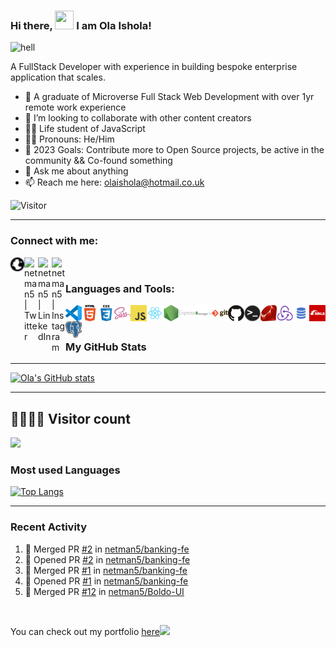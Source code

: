 ### Hi there, <img src="https://raw.githubusercontent.com/MartinHeinz/MartinHeinz/master/wave.gif" width="30px" height="30px"> I am Ola Ishola!

![hell](./animae/Grand%20Re-opening%20Sale.gif)

A FullStack Developer with experience in building bespoke enterprise application that scales.

- 🌱 A graduate of Microverse Full Stack Web Development with over 1yr remote work experience
- 👯 I’m looking to collaborate with other content creators
- 👨‍🎓 Life student of JavaScript
- 💇‍♂️ Pronouns: He/Him
- 🥅 2023 Goals: Contribute more to Open Source projects, be active in the community && Co-found something 
- 💬 Ask me about anything
- 📫 Reach me here: olaishola@hotmail.co.uk

![Visitor](https://visitor-badge.laobi.icu/badge?page_id=netman5.netman5) 

---

### Connect with me:

[<img align="left" alt="https://netman5.github.io/" width="22px" src="https://raw.githubusercontent.com/iconic/open-iconic/master/svg/globe.svg" />][website]

[<img align="left" alt="netman5 | Twitter" width="22px" src="https://cdn.jsdelivr.net/npm/simple-icons@v3/icons/twitter.svg" />][twitter]
[<img align="left" alt="netman5 | LinkedIn" width="22px" src="https://cdn.jsdelivr.net/npm/simple-icons@v3/icons/linkedin.svg" />][linkedin]
[<img align="left" alt="netman5 | Instagram" width="22px" src="https://cdn.jsdelivr.net/npm/simple-icons@v3/icons/instagram.svg" />][instagram]

<br>

### Languages and Tools:

<img align="left" alt="Visual Studio Code" width="26px" src="https://raw.githubusercontent.com/github/explore/80688e429a7d4ef2fca1e82350fe8e3517d3494d/topics/visual-studio-code/visual-studio-code.png" />
<img align="left" alt="HTML5" width="26px" src="https://raw.githubusercontent.com/github/explore/80688e429a7d4ef2fca1e82350fe8e3517d3494d/topics/html/html.png" />
<img align="left" alt="CSS3" width="26px" src="https://raw.githubusercontent.com/github/explore/80688e429a7d4ef2fca1e82350fe8e3517d3494d/topics/css/css.png" />
<img align="left" alt="Sass" width="26px" src="https://raw.githubusercontent.com/github/explore/80688e429a7d4ef2fca1e82350fe8e3517d3494d/topics/sass/sass.png" />
<img align="left" alt="JavaScript" width="26px" src="https://raw.githubusercontent.com/github/explore/80688e429a7d4ef2fca1e82350fe8e3517d3494d/topics/javascript/javascript.png" />
<img align="left" alt="React" width="26px" src="https://raw.githubusercontent.com/github/explore/80688e429a7d4ef2fca1e82350fe8e3517d3494d/topics/react/react.png" />
<img align="left" alt="Node.js" width="26px" src="https://raw.githubusercontent.com/github/explore/80688e429a7d4ef2fca1e82350fe8e3517d3494d/topics/nodejs/nodejs.png" />
<img align="left" alt="Express" width="26px" src="https://raw.githubusercontent.com/github/explore/80688e429a7d4ef2fca1e82350fe8e3517d3494d/topics/express/express.png">
<img align="left" alt="MongoDB" width="26px" src="https://raw.githubusercontent.com/github/explore/80688e429a7d4ef2fca1e82350fe8e3517d3494d/topics/mongodb/mongodb.png" />
<img align="left" alt="Git" width="26px" src="https://raw.githubusercontent.com/github/explore/80688e429a7d4ef2fca1e82350fe8e3517d3494d/topics/git/git.png" />
<img align="left" alt="GitHub" width="26px" src="https://raw.githubusercontent.com/github/explore/78df643247d429f6cc873026c0622819ad797942/topics/github/github.png"/>
<img align="left" alt="Terminal" width="26px" src="https://raw.githubusercontent.com/github/explore/80688e429a7d4ef2fca1e82350fe8e3517d3494d/topics/terminal/terminal.png"/>
<img align="left" alt="Terminal" width="26px" src="https://raw.githubusercontent.com/github/explore/80688e429a7d4ef2fca1e82350fe8e3517d3494d/topics/ruby/ruby.png"/>
<img align="left" alt="Terminal" width="26px" src="https://raw.githubusercontent.com/github/explore/80688e429a7d4ef2fca1e82350fe8e3517d3494d/topics/redux/redux.png"/>
<img align="left" alt="Terminal" width="26px" src="https://raw.githubusercontent.com/github/explore/80688e429a7d4ef2fca1e82350fe8e3517d3494d/topics/sql/sql.png"/>
<img align="left" alt="Rails" width="26px" src="https://raw.githubusercontent.com/github/explore/80688e429a7d4ef2fca1e82350fe8e3517d3494d/topics/rails/rails.png"/>
<img align="left" alt="Postgres" width="26px" src="https://raw.githubusercontent.com/github/explore/80688e429a7d4ef2fca1e82350fe8e3517d3494d/topics/postgresql/postgresql.png"/>
<br>
<br>

### My GitHub Stats

---

[![Ola's GitHub stats](https://github-readme-stats.vercel.app/api?username=netman5&show_icons=true&theme=noctis_minimus)](https://github.com/anuraghazra/github-readme-stats)

---

<!--START_SECTION:waka-->
## 👨‍👨‍👦‍👦 Visitor count
<img src="https://profile-counter.glitch.me/netman5/count.svg" />
<!--END_SECTION:waka-->

### Most used Languages

[![Top Langs](https://github-readme-stats.vercel.app/api/top-langs/?username=netman5&hide=ejs&langs_count=10&layout=compact)](https://github.com/anuraghazra/github-readme-stats)

---

### Recent Activity

<!--START_SECTION:activity-->

1. 🎉 Merged PR [#2](https://github.com/netman5/banking-fe/pull/2) in [netman5/banking-fe](https://github.com/netman5/banking-fe)
2. 💪 Opened PR [#2](https://github.com/netman5/banking-fe/pull/2) in [netman5/banking-fe](https://github.com/netman5/banking-fe)
3. 🎉 Merged PR [#1](https://github.com/netman5/banking-fe/pull/1) in [netman5/banking-fe](https://github.com/netman5/banking-fe)
4. 💪 Opened PR [#1](https://github.com/netman5/banking-fe/pull/1) in [netman5/banking-fe](https://github.com/netman5/banking-fe)
5. 🎉 Merged PR [#12](https://github.com/netman5/Boldo-UI/pull/12) in [netman5/Boldo-UI](https://github.com/netman5/Boldo-UI)
<!--END_SECTION:activity-->

<br>

<p>You can check out my portfolio <a href="https://netman5.github.io/">here</a><img src="https://media.giphy.com/media/cKPse5DZaptID3YAMK/giphy.gif" width="60"></p>

[website]: https://netman5.github.io/
[netman5]: https://github.com/netman5
[twitter]: https://twitter.com/orlaish
[instagram]: https://instagram.com/xcodre
[linkedin]: https://linkedin.com/in/ola-ishola
[polywork]: https://www.polywork.com/olaish
